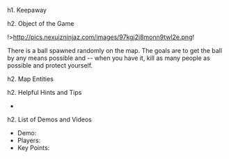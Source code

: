 h1. Keepaway

h2. Object of the Game

!>http://pics.nexuizninjaz.com/images/97kgj2j8monn9twl2e.png!

There is a ball spawned randomly on the map. The goals are to get the ball by any means possible and -- when you have it, kill as many people as possible and protect yourself.

h2. Map Entities

<Insert Map Entities here>

h2. Helpful Hints and Tips

* <Insert Hints Here>

h2. List of Demos and Videos

* Demo: <Insert Demo or Video Here>
* Players: <Insert Player Names Here>
* Key Points: <Insert key points in match here>
